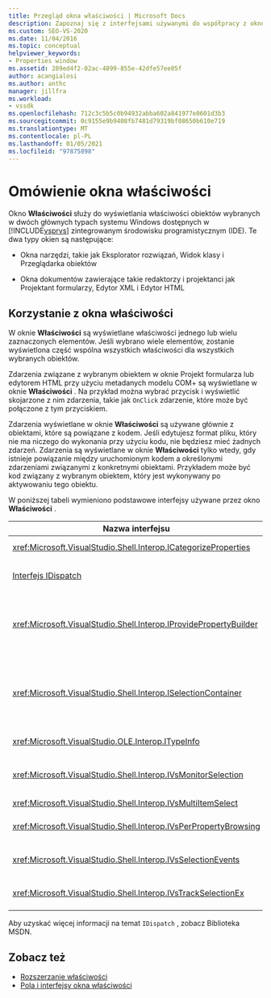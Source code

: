 ```yaml
---
title: Przegląd okna właściwości | Microsoft Docs
description: Zapoznaj się z interfejsami używanymi do współpracy z okno Właściwości w środowisku IDE programu Visual Studio w tym omówieniu.
ms.custom: SEO-VS-2020
ms.date: 11/04/2016
ms.topic: conceptual
helpviewer_keywords:
- Properties window
ms.assetid: 289ed4f2-02ac-4899-855e-42dfe57ee05f
author: acangialosi
ms.author: anthc
manager: jillfra
ms.workload:
- vssdk
ms.openlocfilehash: 712c3c5b5c0b94932abba602a841977e0601d3b3
ms.sourcegitcommit: 0c9155e9b9408fb7481d79319bf08650b610e719
ms.translationtype: MT
ms.contentlocale: pl-PL
ms.lasthandoff: 01/05/2021
ms.locfileid: "97875898"
---
```

# <a name="properties-window-overview"></a>Omówienie okna właściwości
Okno **Właściwości** służy do wyświetlania właściwości obiektów wybranych w dwóch głównych typach systemu Windows dostępnych w [!INCLUDE[vsprvs](../../code-quality/includes/vsprvs_md.md)] zintegrowanym środowisku programistycznym (IDE). Te dwa typy okien są następujące:

- Okna narzędzi, takie jak Eksplorator rozwiązań, Widok klasy i Przeglądarka obiektów

- Okna dokumentów zawierające takie redaktorzy i projektanci jak Projektant formularzy, Edytor XML i Edytor HTML

## <a name="using-the-properties-window"></a>Korzystanie z okna właściwości
 W oknie **Właściwości** są wyświetlane właściwości jednego lub wielu zaznaczonych elementów. Jeśli wybrano wiele elementów, zostanie wyświetlona część wspólna wszystkich właściwości dla wszystkich wybranych obiektów.

 Zdarzenia związane z wybranym obiektem w oknie Projekt formularza lub edytorem HTML przy użyciu metadanych modelu COM+ są wyświetlane w oknie **Właściwości** . Na przykład można wybrać przycisk i wyświetlić skojarzone z nim zdarzenia, takie jak `OnClick` zdarzenie, które może być połączone z tym przyciskiem.

 Zdarzenia wyświetlane w oknie **Właściwości** są używane głównie z obiektami, które są powiązane z kodem. Jeśli edytujesz format pliku, który nie ma niczego do wykonania przy użyciu kodu, nie będziesz mieć żadnych zdarzeń. Zdarzenia są wyświetlane w oknie **Właściwości** tylko wtedy, gdy istnieje powiązanie między uruchomionym kodem a określonymi zdarzeniami związanymi z konkretnymi obiektami. Przykładem może być kod związany z wybranym obiektem, który jest wykonywany po aktywowaniu tego obiektu.

 W poniższej tabeli wymieniono podstawowe interfejsy używane przez okno **Właściwości** .

|Nazwa interfejsu|Opis|
|--------------------|-----------------|
|<xref:Microsoft.VisualStudio.Shell.Interop.ICategorizeProperties>|Zawiera listę kategorii w oknie **Właściwości** i mapuje każdą właściwość na kategorię.|
|[Interfejs IDispatch](/previous-versions/windows/desktop/api/oaidl/nn-oaidl-idispatch)|Uwidacznia metody i właściwości obiektu dla narzędzi programistycznych i innych aplikacji, które obsługują automatyzację.|
|<xref:Microsoft.VisualStudio.Shell.Interop.IProvidePropertyBuilder>|Zawiera przyciski wielokropka (...) o nazwie *konstruktory* otwierające modalne okna dialogowe systemu Windows zaimplementowane przez sam obiekt. Używane, gdy wartość nie jest łatwo wpisywana przez użytkownika w polu tekstowym. Na przykład może służyć do otwierania selektora kolorów, który określa wartość RGB.|
|<xref:Microsoft.VisualStudio.Shell.Interop.ISelectionContainer>|Zapewnia dostęp do obiektów używanych do aktualizowania informacji wyświetlanych w oknie **Właściwości** . <xref:Microsoft.VisualStudio.Shell.Interop.ISelectionContainer> Program jest implementowany przez pakietów VSPackage dla każdego okna, które zawiera obiekty możliwe do wybrania z powiązanymi właściwościami do wyświetlenia.|
|<xref:Microsoft.VisualStudio.OLE.Interop.ITypeInfo>|Zawiera informacje na temat typu obiektu, takiego jak metody interfejsu i pola struktury.|
|<xref:Microsoft.VisualStudio.Shell.Interop.IVsMonitorSelection>|Umożliwia pakietów VSPackage otrzymywanie powiadomień o zdarzeniach wyboru i pobieranie informacji o bieżącej hierarchii projektu, elemencie, wartości elementu i kontekście interfejsu użytkownika poleceń.|
|<xref:Microsoft.VisualStudio.Shell.Interop.IVsMultiItemSelect>|Zapewnia środowisko z dostępem do wielu zaznaczeń.|
|<xref:Microsoft.VisualStudio.Shell.Interop.IVsPerPropertyBrowsing>|Służy do udostępniania zlokalizowanych nazw na niektórych właściwościach wyświetlanych w oknie **Właściwości** .|
|<xref:Microsoft.VisualStudio.Shell.Interop.IVsSelectionEvents>|Powiadamia zarejestrowane pakietów VSPackage o zmianach w bieżącym zaznaczeniu, wartości elementu lub kontekście interfejsu użytkownika poleceń.|
|<xref:Microsoft.VisualStudio.Shell.Interop.IVsTrackSelectionEx>|Powiadamia środowisko o zmianie w bieżącym zaznaczeniu i zapewnia dostęp do hierarchii i informacji o elemencie odnoszących się do nowego zaznaczenia.|

 Aby uzyskać więcej informacji na temat `IDispatch` , zobacz Biblioteka MSDN.

## <a name="see-also"></a>Zobacz też
- [Rozszerzanie właściwości](../../extensibility/internals/extending-properties.md)
- [Pola i interfejsy okna właściwości](../../extensibility/internals/properties-window-fields-and-interfaces.md)
